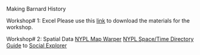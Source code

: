 Making Barnard History

Workshop# 1: Excel
Please use this [link](https://github.com/barnarderc/workshops/blob/master/Spring%202019/Making%20Barnard%20History/Barnard%20History%20Excel%20(1).zip) to download the materials for the workshop.

Workshop# 2: Spatial Data
[NYPL Map Warper](http://maps.nypl.org/warper/)
[NYPL Space/Time Directory](http://spacetime.nypl.org/)
[Guide](https://github.com/barnarderc/workshops/blob/master/Spring%202019/Making%20Barnard%20History/socialexplorer_guide.pdf) to [Social Explorer](https://www.socialexplorer.com/explore-maps)


